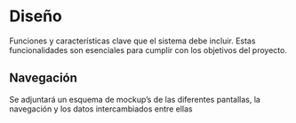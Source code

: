 # Diseño

Funciones y características clave que el sistema debe incluir. Estas funcionalidades son esenciales para cumplir con los objetivos del proyecto.

## Navegación

Se adjuntará un esquema de mockup’s de las diferentes pantallas, la navegación y los datos intercambiados entre ellas
